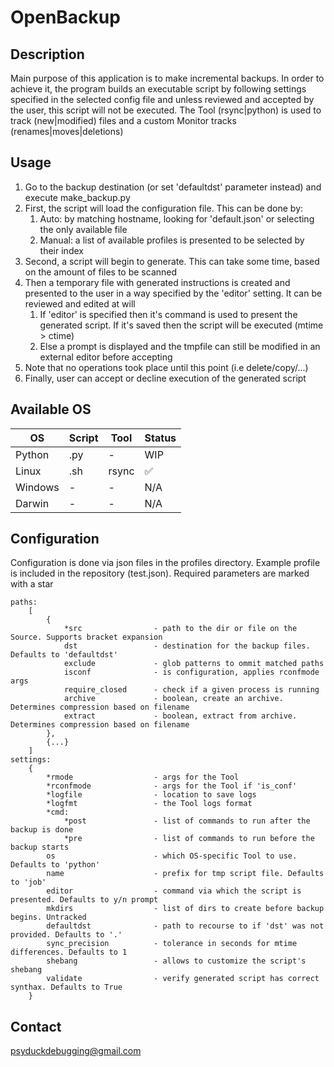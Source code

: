 # OpenBackup

## Description
Main purpose of this application is to make incremental backups. In order to achieve it, the program builds an executable script by following settings specified in the selected config file and unless reviewed and accepted by the user, this script will not be executed. The Tool (rsync|python) is used to track (new|modified) files and a custom Monitor tracks (renames|moves|deletions)

## Usage
1. Go to the backup destination (or set 'defaultdst' parameter instead) and execute make_backup.py
2. First, the script will load the configuration file. This can be done by:
   1. Auto: by matching hostname, looking for 'default.json' or selecting the only available file
   2. Manual: a list of available profiles is presented to be selected by their index
3. Second, a script will begin to generate. This can take some time, based on the amount of files to be scanned
4. Then a temporary file with generated instructions is created and presented to the user in a way specified by the 'editor' setting. It can be reviewed and edited at will
   1. If 'editor' is specified then it's command is used to present the generated script. If it's saved then the script will be executed (mtime > ctime)
   2. Else a prompt is displayed and the tmpfile can still be modified in an external editor before accepting
5. Note that no operations took place until this point (i.e delete/copy/...)
6. Finally, user can accept or decline execution of the generated script

## Available OS
| OS      | Script  | Tool   | Status |
|---      |---      |---     |---     |
| Python  | .py     | -      | WIP    |
| Linux   | .sh     | rsync  | ✅     |
| Windows | -       | -      | N/A    |
| Darwin  | -       | -      | N/A    |

## Configuration
Configuration is done via json files in the profiles directory. Example profile is included in the repository (test.json). Required parameters are marked with a star
```
paths:
    [
        {
            *src                - path to the dir or file on the Source. Supports bracket expansion
            dst                 - destination for the backup files. Defaults to 'defaultdst'
            exclude             - glob patterns to ommit matched paths
            isconf              - is configuration, applies rconfmode args
            require_closed      - check if a given process is running
            archive             - boolean, create an archive. Determines compression based on filename
            extract             - boolean, extract from archive. Determines compression based on filename
        },
        {...}
    ]
settings:
    {
        *rmode                  - args for the Tool
        *rconfmode              - args for the Tool if 'is_conf'
        *logfile                - location to save logs
        *logfmt                 - the Tool logs format
        *cmd:
            *post               - list of commands to run after the backup is done
            *pre                - list of commands to run before the backup starts
        os                      - which OS-specific Tool to use. Defaults to 'python'            
        name                    - prefix for tmp script file. Defaults to 'job'
        editor                  - command via which the script is presented. Defaults to y/n prompt
        mkdirs                  - list of dirs to create before backup begins. Untracked
        defaultdst              - path to recourse to if 'dst' was not provided. Defaults to '.'
        sync_precision          - tolerance in seconds for mtime differences. Defaults to 1
        shebang                 - allows to customize the script's shebang
        validate                - verify generated script has correct synthax. Defaults to True
    }
```

## Contact
psyduckdebugging@gmail.com